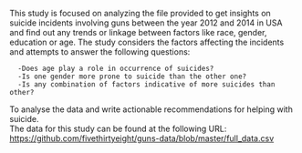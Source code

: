 This study is focused on analyzing the file provided to get insights on suicide incidents involving guns between the year 2012 and 2014 in USA and find out any trends or linkage between factors like race, gender, education or age. The study considers the factors affecting the incidents and attempts to answer the following questions: 
   
      -Does age play a role in occurrence of suicides? 
      -Is one gender more prone to suicide than the other one? 
      -Is any combination of factors indicative of more suicides than other? 
   
To analyse the data and write actionable recommendations for helping with suicide.  
The data for this study can be found at the following URL: https://github.com/fivethirtyeight/guns-data/blob/master/full_data.csv
